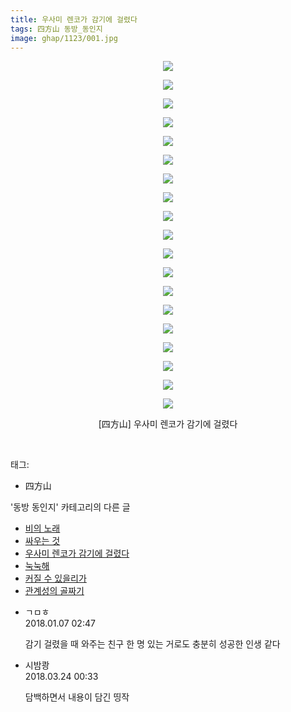 ```yaml
---
title: 우사미 렌코가 감기에 걸렸다
tags: 四方山 동방_동인지
image: ghap/1123/001.jpg
---
```

<div class="article">
<p style="text-align: center; clear: none; float: none;"><img src="{{ site.nasurl }}/ghap/1123/001.jpg"/></p>
<p style="text-align: center; clear: none; float: none;"><img src="{{ site.nasurl }}/ghap/1123/002.jpg"/></p>
<p style="text-align: center; clear: none; float: none;"><img src="{{ site.nasurl }}/ghap/1123/003.jpg"/></p>
<p style="text-align: center; clear: none; float: none;"><img src="{{ site.nasurl }}/ghap/1123/004.jpg"/></p>
<p style="text-align: center; clear: none; float: none;"><img src="{{ site.nasurl }}/ghap/1123/005.jpg"/></p>
<p style="text-align: center; clear: none; float: none;"><img src="{{ site.nasurl }}/ghap/1123/006.jpg"/></p>
<p style="text-align: center; clear: none; float: none;"><img src="{{ site.nasurl }}/ghap/1123/007.jpg"/></p>
<p style="text-align: center; clear: none; float: none;"><img src="{{ site.nasurl }}/ghap/1123/008.jpg"/></p>
<p style="text-align: center; clear: none; float: none;"><img src="{{ site.nasurl }}/ghap/1123/009.jpg"/></p>
<p style="text-align: center; clear: none; float: none;"><img src="{{ site.nasurl }}/ghap/1123/010.jpg"/></p>
<p style="text-align: center; clear: none; float: none;"><img src="{{ site.nasurl }}/ghap/1123/011.jpg"/></p>
<p style="text-align: center; clear: none; float: none;"><img src="{{ site.nasurl }}/ghap/1123/012.jpg"/></p>
<p style="text-align: center; clear: none; float: none;"><img src="{{ site.nasurl }}/ghap/1123/013.jpg"/></p>
<p style="text-align: center; clear: none; float: none;"><img src="{{ site.nasurl }}/ghap/1123/014.jpg"/></p>
<p style="text-align: center; clear: none; float: none;"><img src="{{ site.nasurl }}/ghap/1123/015.jpg"/></p>
<p style="text-align: center; clear: none; float: none;"><img src="{{ site.nasurl }}/ghap/1123/016.jpg"/></p>
<p style="text-align: center; clear: none; float: none;"><img src="{{ site.nasurl }}/ghap/1123/017.jpg"/></p>
<p style="text-align: center; clear: none; float: none;"><img src="{{ site.nasurl }}/ghap/1123/018.jpg"/></p>
<p style="text-align: center; clear: none; float: none;"><img src="{{ site.nasurl }}/ghap/1123/019.jpg"/></p>
<p style="text-align: center; clear: none; float: none;">[四方山] 우사미 렌코가 감기에 걸렸다</p>
<p><br/></p>
</div><div class="tagTrail">
<p>태그: </p>
<ul>
<li>四方山</li>
</ul>
</div><div class="another">
<p>'동방 동인지' 카테고리의 다른 글</p>
<ul>
<li><a href="/2016-07-26-ghap_1126">비의 노래</a></li>
<li><a href="/2016-07-26-ghap_1125">싸우는 것</a></li>
<li><a href="/2016-07-26-ghap_1123">우사미 렌코가 감기에 걸렸다</a></li>
<li><a href="/2016-07-26-ghap_1122">눅눅해</a></li>
<li><a href="/2016-07-26-ghap_1121">커질 수 있을리가</a></li>
<li><a href="/2016-07-26-ghap_1120">관계성의 골짜기</a></li>
</ul>
</div><div class="cb_module cb_fluid">
<div class="cb_wrt cb_profile">
<div class="comment">
<ul>
<li class="cb_thumb_off" id="comment15168216">
<div class="cb_comment_area">
<div class="cb_info_area">
<div class="cb_section">
<span class="cb_nick_name">ㄱㅁㅎ</span>
</div>
<div class="cb_section">
<span class="cb_date">2018.01.07 02:47 </span>
</div>
</div>
<div class="cb_dsc_comment">
<p class="cb_dsc">
											감기 걸렸을 때 와주는 친구 한 명 있는 거로도 충분히 성공한 인생 같다
										</p>
</div>
</div></li>
<li class="cb_thumb_off" id="comment15225591">
<div class="cb_comment_area">
<div class="cb_info_area">
<div class="cb_section">
<span class="cb_nick_name">시밤쾅</span>
</div>
<div class="cb_section">
<span class="cb_date">2018.03.24 00:33 </span>
</div>
</div>
<div class="cb_dsc_comment">
<p class="cb_dsc">
											담백하면서 내용이 담긴 띵작
										</p>
</div>
</div></li>
</ul>
</div>
</div><!-- commentList close -->
</div>